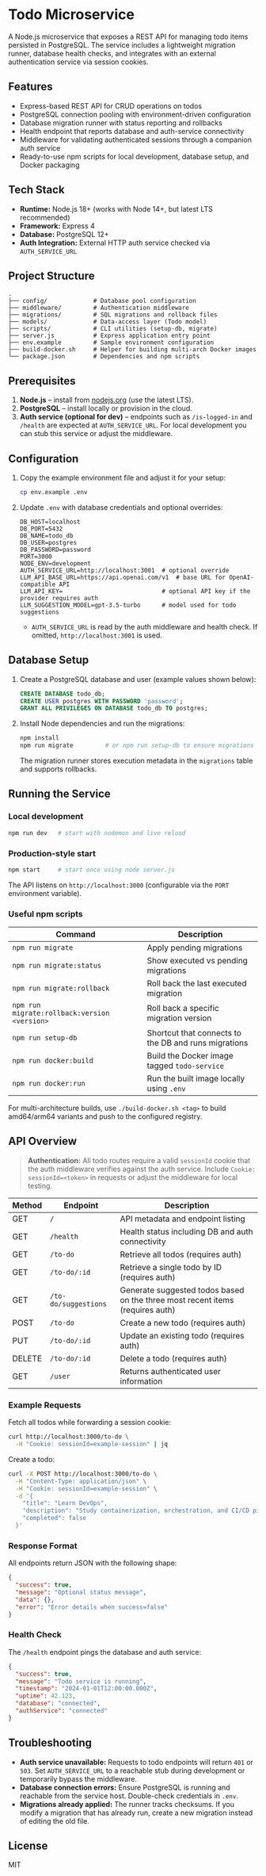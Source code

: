 # Todo Microservice

A Node.js microservice that exposes a REST API for managing todo items persisted in PostgreSQL. The service includes a lightweight migration runner, database health checks, and integrates with an external authentication service via session cookies.

## Features

- Express-based REST API for CRUD operations on todos
- PostgreSQL connection pooling with environment-driven configuration
- Database migration runner with status reporting and rollbacks
- Health endpoint that reports database and auth-service connectivity
- Middleware for validating authenticated sessions through a companion auth service
- Ready-to-use npm scripts for local development, database setup, and Docker packaging

## Tech Stack

- **Runtime:** Node.js 18+ (works with Node 14+, but latest LTS recommended)
- **Framework:** Express 4
- **Database:** PostgreSQL 12+
- **Auth Integration:** External HTTP auth service checked via `AUTH_SERVICE_URL`

## Project Structure

```
.
├── config/             # Database pool configuration
├── middleware/         # Authentication middleware
├── migrations/         # SQL migrations and rollback files
├── models/             # Data-access layer (Todo model)
├── scripts/            # CLI utilities (setup-db, migrate)
├── server.js           # Express application entry point
├── env.example         # Sample environment configuration
├── build-docker.sh     # Helper for building multi-arch Docker images
└── package.json        # Dependencies and npm scripts
```

## Prerequisites

1. **Node.js** – install from [nodejs.org](https://nodejs.org/) (use the latest LTS).
2. **PostgreSQL** – install locally or provision in the cloud.
3. **Auth service (optional for dev)** – endpoints such as `/is-logged-in` and `/health` are expected at `AUTH_SERVICE_URL`. For local development you can stub this service or adjust the middleware.

## Configuration

1. Copy the example environment file and adjust it for your setup:

   ```bash
   cp env.example .env
   ```

2. Update `.env` with database credentials and optional overrides:

   ```dotenv
   DB_HOST=localhost
   DB_PORT=5432
   DB_NAME=todo_db
   DB_USER=postgres
   DB_PASSWORD=password
   PORT=3000
   NODE_ENV=development
   AUTH_SERVICE_URL=http://localhost:3001  # optional override
   LLM_API_BASE_URL=https://api.openai.com/v1  # base URL for OpenAI-compatible API
   LLM_API_KEY=                            # optional API key if the provider requires auth
   LLM_SUGGESTION_MODEL=gpt-3.5-turbo      # model used for todo suggestions
   ```

   - `AUTH_SERVICE_URL` is read by the auth middleware and health check. If omitted, `http://localhost:3001` is used.

## Database Setup

1. Create a PostgreSQL database and user (example values shown below):

   ```sql
   CREATE DATABASE todo_db;
   CREATE USER postgres WITH PASSWORD 'password';
   GRANT ALL PRIVILEGES ON DATABASE todo_db TO postgres;
   ```

2. Install Node dependencies and run the migrations:

   ```bash
   npm install
   npm run migrate         # or npm run setup-db to ensure migrations table and run migrations
   ```

   The migration runner stores execution metadata in the `migrations` table and supports rollbacks.

## Running the Service

### Local development

```bash
npm run dev   # start with nodemon and live reload
```

### Production-style start

```bash
npm start     # start once using node server.js
```

The API listens on `http://localhost:3000` (configurable via the `PORT` environment variable).

### Useful npm scripts

| Command | Description |
|---------|-------------|
| `npm run migrate` | Apply pending migrations |
| `npm run migrate:status` | Show executed vs pending migrations |
| `npm run migrate:rollback` | Roll back the last executed migration |
| `npm run migrate:rollback:version <version>` | Roll back a specific migration version |
| `npm run setup-db` | Shortcut that connects to the DB and runs migrations |
| `npm run docker:build` | Build the Docker image tagged `todo-service` |
| `npm run docker:run` | Run the built image locally using `.env` |

For multi-architecture builds, use `./build-docker.sh <tag>` to build amd64/arm64 variants and push to the configured registry.

## API Overview

> **Authentication:** All todo routes require a valid `sessionId` cookie that the auth middleware verifies against the auth service. Include `Cookie: sessionId=<token>` in requests or adjust the middleware for local testing.

| Method | Endpoint | Description |
|--------|----------|-------------|
| GET | `/` | API metadata and endpoint listing |
| GET | `/health` | Health status including DB and auth connectivity |
| GET | `/to-do` | Retrieve all todos (requires auth) |
| GET | `/to-do/:id` | Retrieve a single todo by ID (requires auth) |
| GET | `/to-do/suggestions` | Generate suggested todos based on the three most recent items (requires auth) |
| POST | `/to-do` | Create a new todo (requires auth) |
| PUT | `/to-do/:id` | Update an existing todo (requires auth) |
| DELETE | `/to-do/:id` | Delete a todo (requires auth) |
| GET | `/user` | Returns authenticated user information |

### Example Requests

Fetch all todos while forwarding a session cookie:

```bash
curl http://localhost:3000/to-do \
  -H "Cookie: sessionId=example-session" | jq
```

Create a todo:

```bash
curl -X POST http://localhost:3000/to-do \
  -H "Content-Type: application/json" \
  -H "Cookie: sessionId=example-session" \
  -d '{
    "title": "Learn DevOps",
    "description": "Study containerization, orchestration, and CI/CD pipelines",
    "completed": false
  }'
```

### Response Format

All endpoints return JSON with the following shape:

```json
{
  "success": true,
  "message": "Optional status message",
  "data": {},
  "error": "Error details when success=false"
}
```

### Health Check

The `/health` endpoint pings the database and auth service:

```json
{
  "success": true,
  "message": "Todo service is running",
  "timestamp": "2024-01-01T12:00:00.000Z",
  "uptime": 42.123,
  "database": "connected",
  "authService": "connected"
}
```

## Troubleshooting

- **Auth service unavailable:** Requests to todo endpoints will return `401` or `503`. Set `AUTH_SERVICE_URL` to a reachable stub during development or temporarily bypass the middleware.
- **Database connection errors:** Ensure PostgreSQL is running and reachable from the service host. Double-check credentials in `.env`.
- **Migrations already applied:** The runner tracks checksums. If you modify a migration that has already run, create a new migration instead of editing the old file.

## License

MIT
